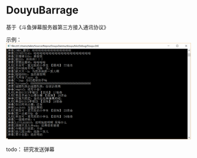 # DouyuBarrage
基于《斗鱼弹幕服务器第三方接入通讯协议》


示例：
![image](https://github.com/JerryZhongCN/DouyuBarrage/blob/master/pictures/QQ%E5%9B%BE%E7%89%8720170414234140.png)

todo：
研究发送弹幕
